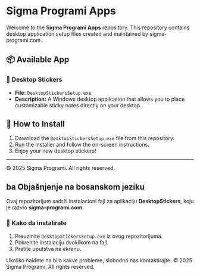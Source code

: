 # Sigma Programi Apps

Welcome to the **Sigma Programi Apps** repository. This repository contains desktop application setup files created and maintained by sigma-programi.com.

## 📦 Available App

### 🎯 Desktop Stickers

- **File:** `DesktopStickersSetup.exe`
- **Description:** A Windows desktop application that allows you to place customizable sticky notes directly on your desktop.

## 📁 How to Install

1. Download the `DesktopStickersSetup.exe` file from this repository.
2. Run the installer and follow the on-screen instructions.
3. Enjoy your new desktop stickers!

---

© 2025 Sigma Programi. All rights reserved.


## ba Objašnjenje na bosanskom jeziku

Ovaj repozitorijum sadrži instalacioni fajl za aplikaciju **DesktopStickers**, koju je razvio **sigma-programi.com**.

### 📝 Kako da instalirate

1. Preuzmite `DesktopStickersSetup.exe` iz ovog repozitorijuma.
2. Pokrenite instalaciju dvoklikom na fajl.
3. Pratite uputstva na ekranu.

Ukoliko naiđete na bilo kakve probleme, slobodno nas kontaktirajte.
© 2025 Sigma Programi. All rights reserved.